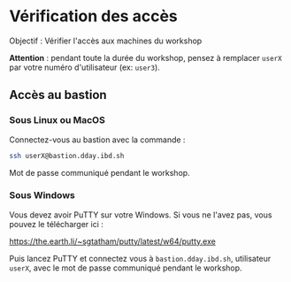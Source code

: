 # Vérification des accès

Objectif : Vérifier l'accès aux machines du workshop

**Attention** : pendant toute la durée du workshop, pensez à remplacer `userX` par votre numéro d'utilisateur (ex: `user3`). 

## Accès au bastion

### Sous Linux ou MacOS

Connectez-vous au bastion avec la commande :

```bash
ssh userX@bastion.dday.ibd.sh
```

Mot de passe communiqué pendant le workshop.

### Sous Windows

Vous devez avoir PuTTY sur votre Windows. Si vous ne l'avez pas, vous pouvez le télécharger ici :

https://the.earth.li/~sgtatham/putty/latest/w64/putty.exe

Puis lancez PuTTY et connectez vous à `bastion.dday.ibd.sh`, utilisateur `userX`, avec le mot de passe communiqué pendant le workshop. 